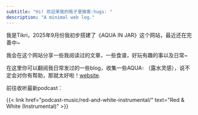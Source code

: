 ```yaml
---
subtitle: "Hi! 欢迎来我的瓶子里做客:hugs: "
description: "A minimal web log."
---
```

我是Tikri，2025年9月份我初步搭建了《AQUA IN JAR》这个网站，最近还在完善中~

我会在这个网站分享一些我阅读过的文章，一些食谱，好玩有趣的事以及日常~

在这里你可以翻阅我日常发过的一些blog，收集一些AQUA:droplet: （露水灵感），说不定会对你有帮助，那就太好啦！[website](https://darioamodei.com/).


前往收听最新podcast：

{{< link href="podcast-music/red-and-white-instrumental/" text="Red & White (Instrumental)" >}}

